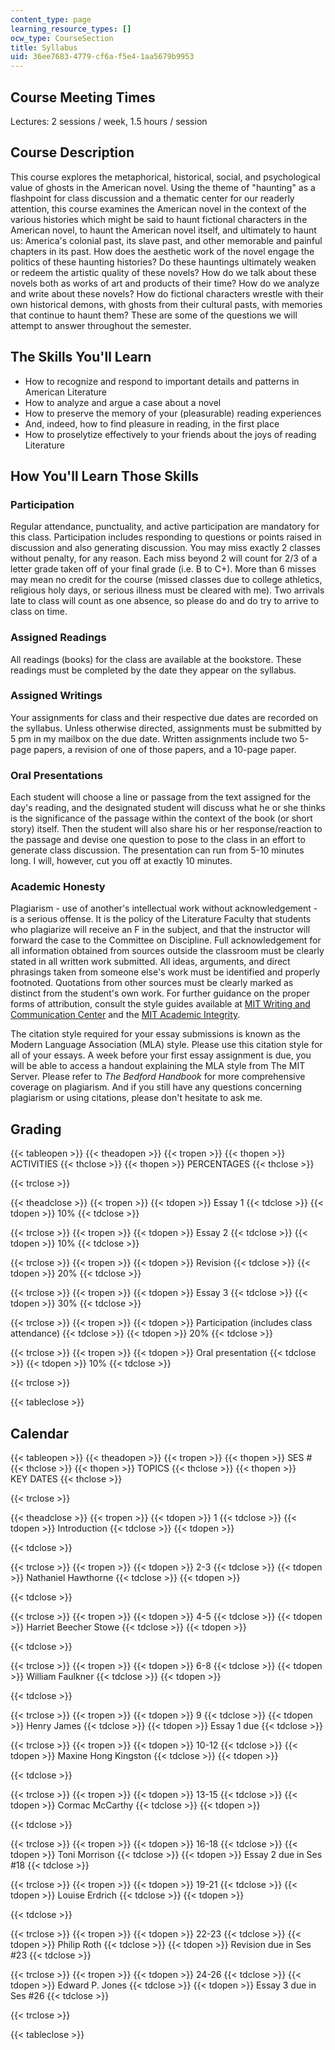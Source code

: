 ```yaml
---
content_type: page
learning_resource_types: []
ocw_type: CourseSection
title: Syllabus
uid: 36ee7683-4779-cf6a-f5e4-1aa5679b9953
---
```


Course Meeting Times
--------------------

Lectures: 2 sessions / week, 1.5 hours / session

Course Description
------------------

This course explores the metaphorical, historical, social, and psychological value of ghosts in the American novel. Using the theme of "haunting" as a flashpoint for class discussion and a thematic center for our readerly attention, this course examines the American novel in the context of the various histories which might be said to haunt fictional characters in the American novel, to haunt the American novel itself, and ultimately to haunt us: America's colonial past, its slave past, and other memorable and painful chapters in its past. How does the aesthetic work of the novel engage the politics of these haunting histories? Do these hauntings ultimately weaken or redeem the artistic quality of these novels? How do we talk about these novels both as works of art and products of their time? How do we analyze and write about these novels? How do fictional characters wrestle with their own historical demons, with ghosts from their cultural pasts, with memories that continue to haunt them? These are some of the questions we will attempt to answer throughout the semester.

The Skills You'll Learn
-----------------------

*   How to recognize and respond to important details and patterns in American Literature
*   How to analyze and argue a case about a novel
*   How to preserve the memory of your (pleasurable) reading experiences
*   And, indeed, how to find pleasure in reading, in the first place
*   How to proselytize effectively to your friends about the joys of reading Literature

How You'll Learn Those Skills
-----------------------------

### Participation

Regular attendance, punctuality, and active participation are mandatory for this class. Participation includes responding to questions or points raised in discussion and also generating discussion. You may miss exactly 2 classes without penalty, for any reason. Each miss beyond 2 will count for 2/3 of a letter grade taken off of your final grade (i.e. B to C+). More than 6 misses may mean no credit for the course (missed classes due to college athletics, religious holy days, or serious illness must be cleared with me). Two arrivals late to class will count as one absence, so please do and do try to arrive to class on time.

### Assigned Readings

All readings (books) for the class are available at the bookstore. These readings must be completed by the date they appear on the syllabus.

### Assigned Writings

Your assignments for class and their respective due dates are recorded on the syllabus. Unless otherwise directed, assignments must be submitted by 5 pm in my mailbox on the due date. Written assignments include two 5-page papers, a revision of one of those papers, and a 10-page paper.

### Oral Presentations

Each student will choose a line or passage from the text assigned for the day's reading, and the designated student will discuss what he or she thinks is the significance of the passage within the context of the book (or short story) itself. Then the student will also share his or her response/reaction to the passage and devise one question to pose to the class in an effort to generate class discussion. The presentation can run from 5-10 minutes long. I will, however, cut you off at exactly 10 minutes.

### Academic Honesty

Plagiarism - use of another's intellectual work without acknowledgement - is a serious offense. It is the policy of the Literature Faculty that students who plagiarize will receive an F in the subject, and that the instructor will forward the case to the Committee on Discipline. Full acknowledgement for all information obtained from sources outside the classroom must be clearly stated in all written work submitted. All ideas, arguments, and direct phrasings taken from someone else's work must be identified and properly footnoted. Quotations from other sources must be clearly marked as distinct from the student's own work. For further guidance on the proper forms of attribution, consult the style guides available at [MIT Writing and Communication Center](http://web.mit.edu/writing/index.html) and the [MIT Academic Integrity](http://web.mit.edu/academicintegrity/).

The citation style required for your essay submissions is known as the Modern Language Association (MLA) style. Please use this citation style for all of your essays. A week before your first essay assignment is due, you will be able to access a handout explaining the MLA style from The MIT Server. Please refer to _The Bedford Handbook_ for more comprehensive coverage on plagiarism. And if you still have any questions concerning plagiarism or using citations, please don't hesitate to ask me.

Grading
-------

{{< tableopen >}}
{{< theadopen >}}
{{< tropen >}}
{{< thopen >}}
ACTIVITIES
{{< thclose >}}
{{< thopen >}}
PERCENTAGES
{{< thclose >}}

{{< trclose >}}

{{< theadclose >}}
{{< tropen >}}
{{< tdopen >}}
Essay 1
{{< tdclose >}}
{{< tdopen >}}
10%
{{< tdclose >}}

{{< trclose >}}
{{< tropen >}}
{{< tdopen >}}
Essay 2
{{< tdclose >}}
{{< tdopen >}}
10%
{{< tdclose >}}

{{< trclose >}}
{{< tropen >}}
{{< tdopen >}}
Revision
{{< tdclose >}}
{{< tdopen >}}
20%
{{< tdclose >}}

{{< trclose >}}
{{< tropen >}}
{{< tdopen >}}
Essay 3
{{< tdclose >}}
{{< tdopen >}}
30%
{{< tdclose >}}

{{< trclose >}}
{{< tropen >}}
{{< tdopen >}}
Participation (includes class attendance)
{{< tdclose >}}
{{< tdopen >}}
20%
{{< tdclose >}}

{{< trclose >}}
{{< tropen >}}
{{< tdopen >}}
Oral presentation
{{< tdclose >}}
{{< tdopen >}}
10%
{{< tdclose >}}

{{< trclose >}}

{{< tableclose >}}

  

Calendar
--------

{{< tableopen >}}
{{< theadopen >}}
{{< tropen >}}
{{< thopen >}}
SES #
{{< thclose >}}
{{< thopen >}}
TOPICS
{{< thclose >}}
{{< thopen >}}
KEY DATES
{{< thclose >}}

{{< trclose >}}

{{< theadclose >}}
{{< tropen >}}
{{< tdopen >}}
1
{{< tdclose >}}
{{< tdopen >}}
Introduction
{{< tdclose >}}
{{< tdopen >}}

{{< tdclose >}}

{{< trclose >}}
{{< tropen >}}
{{< tdopen >}}
2-3
{{< tdclose >}}
{{< tdopen >}}
Nathaniel Hawthorne
{{< tdclose >}}
{{< tdopen >}}

{{< tdclose >}}

{{< trclose >}}
{{< tropen >}}
{{< tdopen >}}
4-5
{{< tdclose >}}
{{< tdopen >}}
Harriet Beecher Stowe
{{< tdclose >}}
{{< tdopen >}}

{{< tdclose >}}

{{< trclose >}}
{{< tropen >}}
{{< tdopen >}}
6-8
{{< tdclose >}}
{{< tdopen >}}
William Faulkner
{{< tdclose >}}
{{< tdopen >}}

{{< tdclose >}}

{{< trclose >}}
{{< tropen >}}
{{< tdopen >}}
9
{{< tdclose >}}
{{< tdopen >}}
Henry James
{{< tdclose >}}
{{< tdopen >}}
Essay 1 due
{{< tdclose >}}

{{< trclose >}}
{{< tropen >}}
{{< tdopen >}}
10-12
{{< tdclose >}}
{{< tdopen >}}
Maxine Hong Kingston
{{< tdclose >}}
{{< tdopen >}}

{{< tdclose >}}

{{< trclose >}}
{{< tropen >}}
{{< tdopen >}}
13-15
{{< tdclose >}}
{{< tdopen >}}
Cormac McCarthy
{{< tdclose >}}
{{< tdopen >}}

{{< tdclose >}}

{{< trclose >}}
{{< tropen >}}
{{< tdopen >}}
16-18
{{< tdclose >}}
{{< tdopen >}}
Toni Morrison
{{< tdclose >}}
{{< tdopen >}}
Essay 2 due in Ses #18
{{< tdclose >}}

{{< trclose >}}
{{< tropen >}}
{{< tdopen >}}
19-21
{{< tdclose >}}
{{< tdopen >}}
Louise Erdrich
{{< tdclose >}}
{{< tdopen >}}

{{< tdclose >}}

{{< trclose >}}
{{< tropen >}}
{{< tdopen >}}
22-23
{{< tdclose >}}
{{< tdopen >}}
Philip Roth
{{< tdclose >}}
{{< tdopen >}}
Revision due in Ses #23
{{< tdclose >}}

{{< trclose >}}
{{< tropen >}}
{{< tdopen >}}
24-26
{{< tdclose >}}
{{< tdopen >}}
Edward P. Jones
{{< tdclose >}}
{{< tdopen >}}
Essay 3 due in Ses #26
{{< tdclose >}}

{{< trclose >}}

{{< tableclose >}}